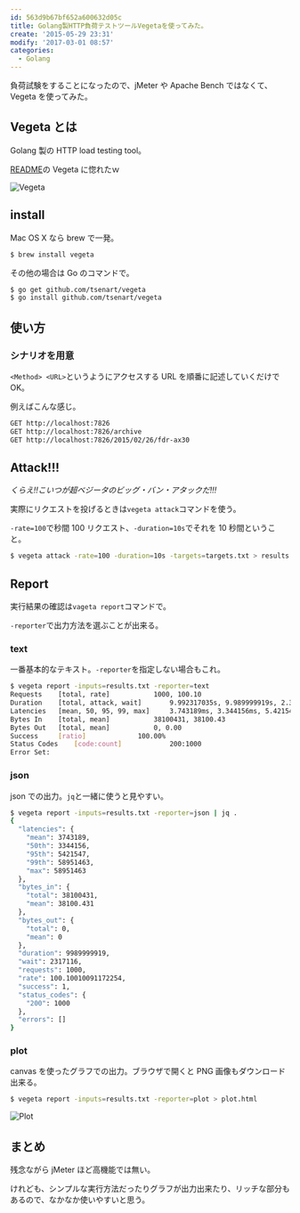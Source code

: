 ```yaml
---
id: 563d9b67bf652a600632d05c
title: Golang製HTTP負荷テストツールVegetaを使ってみた。
create: '2015-05-29 23:31'
modify: '2017-03-01 08:57'
categories:
  - Golang
---
```


負荷試験をすることになったので、jMeter や Apache Bench ではなくて、Vegeta を使ってみた。

## Vegeta とは

Golang 製の HTTP load testing tool。

[README](https://github.com/tsenart/vegeta)の Vegeta に惚れたｗ

![Vegeta](/images/2015/05/29/0001.png)

<!-- more -->

## install

Mac OS X なら brew で一発。

```bash
$ brew install vegeta
```

その他の場合は Go のコマンドで。

```bash
$ go get github.com/tsenart/vegeta
$ go install github.com/tsenart/vegeta
```

## 使い方

### シナリオを用意

`<Method> <URL>`というようにアクセスする URL を順番に記述していくだけで OK。

例えばこんな感じ。

```txt
GET http://localhost:7826
GET http://localhost:7826/archive
GET http://localhost:7826/2015/02/26/fdr-ax30
```

## Attack!!!

_くらえ!!こいつが超ベジータのビッグ・バン・アタックだ!!!_

実際にリクエストを投げるときは`vegeta attack`コマンドを使う。

`-rate=100`で秒間 100 リクエスト、`-duration=10s`でそれを 10 秒間ということ。

```bash
$ vegeta attack -rate=100 -duration=10s -targets=targets.txt > results.txt
```

## Report

実行結果の確認は`vageta report`コマンドで。

`-reporter`で出力方法を選ぶことが出来る。

### text

一番基本的なテキスト。`-reporter`を指定しない場合もこれ。

```bash
$ vegeta report -inputs=results.txt -reporter=text
Requests	[total, rate]			1000, 100.10
Duration	[total, attack, wait]		9.992317035s, 9.989999919s, 2.317116ms
Latencies	[mean, 50, 95, 99, max]		3.743189ms, 3.344156ms, 5.421547ms, 58.951463ms, 58.951463ms
Bytes In	[total, mean]			38100431, 38100.43
Bytes Out	[total, mean]			0, 0.00
Success		[ratio]				100.00%
Status Codes	[code:count]			200:1000
Error Set:
```

### json

json での出力。`jq`と一緒に使うと見やすい。

```bash
$ vegeta report -inputs=results.txt -reporter=json | jq .
{
  "latencies": {
    "mean": 3743189,
    "50th": 3344156,
    "95th": 5421547,
    "99th": 58951463,
    "max": 58951463
  },
  "bytes_in": {
    "total": 38100431,
    "mean": 38100.431
  },
  "bytes_out": {
    "total": 0,
    "mean": 0
  },
  "duration": 9989999919,
  "wait": 2317116,
  "requests": 1000,
  "rate": 100.10010091172254,
  "success": 1,
  "status_codes": {
    "200": 1000
  },
  "errors": []
}
```

### plot

canvas を使ったグラフでの出力。ブラウザで開くと PNG 画像もダウンロード出来る。

```bash
$ vegeta report -inputs=results.txt -reporter=plot > plot.html
```

![Plot](/images/2015/05/29/0002.png)

## まとめ

残念ながら jMeter ほど高機能では無い。

けれども、シンプルな実行方法だったりグラフが出力出来たり、リッチな部分もあるので、なかなか使いやすいと思う。
